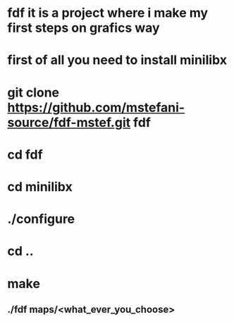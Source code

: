 # fdf it is a project where i make my first steps on grafics way
# first of all you need to install minilibx
# git clone https://github.com/mstefani-source/fdf-mstef.git fdf
# cd fdf
# cd minilibx
# ./configure
# cd ..
# make 

## ./fdf maps/<what_ever_you_choose>
